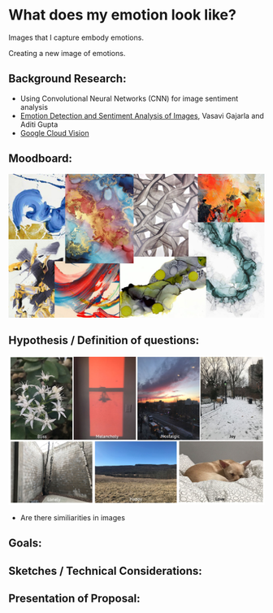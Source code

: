 # What does my emotion look like?

Images that I capture embody emotions.

Creating a new image of emotions.

## Background Research:

* Using Convolutional Neural Networks (CNN) for image sentiment analysis
* [Emotion Detection and Sentiment Analysis of Images](https://www.cc.gatech.edu/~hays/7476/projects/Aditi_Vasavi.pdf), Vasavi Gajarla and Aditi Gupta
* [Google Cloud Vision](https://cloud.google.com/vision/)


## Moodboard:

![Image of moodboard for emotion painting](img/moodboard.jpg)


## Hypothesis / Definition of questions:

![Image of images matched with emotion words](img/image-emotions.jpg)

* Are there similiarities in images 

## Goals:

## Sketches / Technical Considerations:

## Presentation of Proposal:

